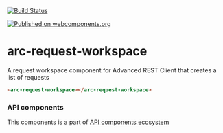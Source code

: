 [![Build Status](https://travis-ci.org/advanced-rest-client/api-url-data-model.svg?branch=stage)](https://travis-ci.org/advanced-rest-client/arc-request-workspace)

[![Published on webcomponents.org](https://img.shields.io/badge/webcomponents.org-published-blue.svg)](https://www.webcomponents.org/element/advanced-rest-client/arc-request-workspace)

# arc-request-workspace

A request workspace component for Advanced REST Client that creates a list of requests

```html
<arc-request-workspace></arc-request-workspace>
```

### API components

This components is a part of [API components ecosystem](https://elements.advancedrestclient.com/)
